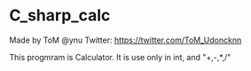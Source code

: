 # C_sharp_calc

Made by ToM @ynu 
Twitter: https://twitter.com/ToM_Udoncknn

This progmram is Calculator.
It is use only in int, and "+,-,*,/"



